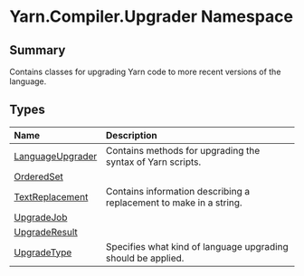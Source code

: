 # Yarn.Compiler.Upgrader Namespace

## Summary

Contains classes for upgrading Yarn code to more recent versions of the language.


## Types

|Name|Description|
|:---|:---|
|[LanguageUpgrader](/api/csharp/yarn.compiler.upgrader.languageupgrader.md)|Contains methods for upgrading the syntax of Yarn scripts.|
|[OrderedSet](/api/csharp/yarn.compiler.upgrader.orderedset.md)||
|[TextReplacement](/api/csharp/yarn.compiler.upgrader.textreplacement.md)|Contains information describing a replacement to make in a string.|
|[UpgradeJob](/api/csharp/yarn.compiler.upgrader.upgradejob.md)||
|[UpgradeResult](/api/csharp/yarn.compiler.upgrader.upgraderesult.md)||
|[UpgradeType](/api/csharp/yarn.compiler.upgrader.upgradetype.md)|Specifies what kind of language upgrading should be applied.|


